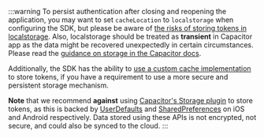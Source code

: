 <!--markdownlint-disable MD041 -->

:::warning
To persist authentication after closing and reopening the application, you may want to set `cacheLocation` to `localstorage` when configuring the SDK, but please be aware of [the risks of storing tokens in localstorage](https://auth0.com/docs/libraries/auth0-single-page-app-sdk#change-storage-options). Also, localstorage should be treated as **transient** in Capacitor app as the data might be recovered unexpectedly in certain circumstances. Please read the [guidance on storage in the Capacitor docs](https://capacitorjs.com/docs/guides/storage#why-cant-i-just-use-localstorage-or-indexeddb).

Additionally, the SDK has the ability to [use a custom cache implementation](https://github.com/auth0/auth0-spa-js/#creating-a-custom-cache) to store tokens, if you have a requirement to use a more secure and persistent storage mechanism.

**Note** that we recommend **against** using [Capacitor's Storage plugin](https://capacitorjs.com/docs/apis/storage) to store tokens, as this is backed by [UserDefaults](https://developer.apple.com/documentation/foundation/userdefaults) and [SharedPreferences](https://developer.android.com/reference/android/content/SharedPreferences) on iOS and Android respectively. Data stored using these APIs is not encrypted, not secure, and could also be synced to the cloud.
:::
